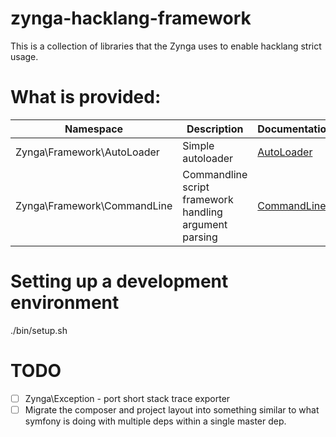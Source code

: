 # zynga-hacklang-framework

This is a collection of libraries that the Zynga uses to enable hacklang strict usage.

# What is provided:

Namespace | Description | Documentation
--------- | ----------- | -------------
Zynga\Framework\AutoLoader | Simple autoloader | [AutoLoader](docs/Zynga_Framework_AutoLoader.md)
Zynga\Framework\CommandLine | Commandline script framework handling argument parsing | [CommandLine](docs/Zynga_Framework_CommandLine.md)

# Setting up a development environment
./bin/setup.sh

# TODO
- [ ] Zynga\Exception - port short stack trace exporter
- [ ] Migrate the composer and project layout into something similar to what symfony is doing with multiple deps within a single master dep.
